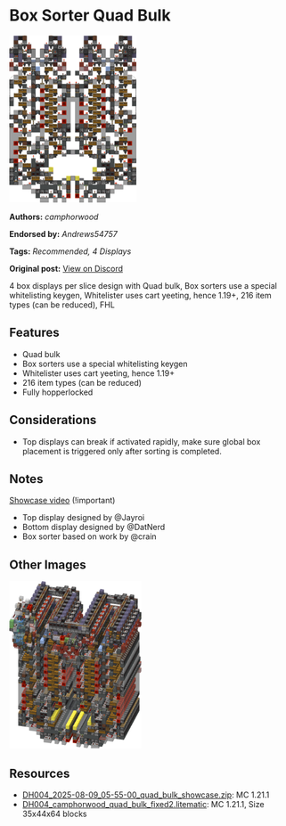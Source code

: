 # Box Sorter Quad Bulk
<img alt="area_render_10_.png" src="images/area_render_10_.png?raw=1" height="300px">

**Authors:** *camphorwood*

**Endorsed by:** *Andrews54757*

**Tags:** *Recommended, 4 Displays*

**Original post:** [View on Discord](https://discord.com/channels/1375556143186837695/1388318048372658316)

4 box displays per slice design with Quad bulk, Box sorters use a special whitelisting keygen, Whitelister uses cart yeeting, hence 1.19+, 216 item types (can be reduced), FHL
## Features
- Quad bulk
- Box sorters use a special whitelisting keygen
- Whitelister uses cart yeeting, hence 1.19+
- 216 item types (can be reduced)
- Fully hopperlocked
## Considerations
- Top displays can break if activated rapidly, make sure global box placement is triggered only after sorting is completed.
## Notes
[Showcase video](https://www.youtube.com/watch?v=i24AdqmGXLI) (!important)
- Top display designed by @Jayroi
- Bottom display designed by @DatNerd
- Box sorter based on work by @crain

## Other Images
<img src="images/area_render_9_.png?raw=1" height="300px">

## Resources
- [DH004_2025-08-09_05-55-00_quad_bulk_showcase.zip](attachments/DH004_2025-08-09_05-55-00_quad_bulk_showcase.zip): MC 1.21.1
- [DH004_camphorwood_quad_bulk_fixed2.litematic](attachments/DH004_camphorwood_quad_bulk_fixed2.litematic): MC 1.21.1, Size 35x44x64 blocks
